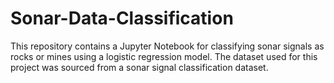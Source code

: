 # Sonar-Data-Classification
This repository contains a Jupyter Notebook for classifying sonar signals as rocks or mines using a logistic regression model. The dataset used for this project was sourced from a sonar signal classification dataset.
